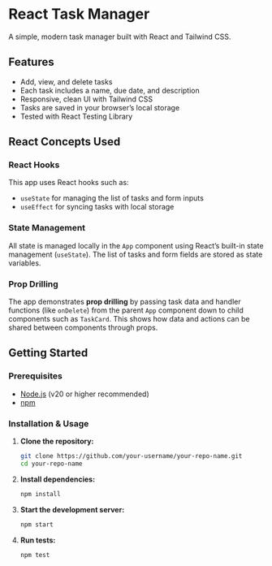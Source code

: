 # React Task Manager

A simple, modern task manager built with React and Tailwind CSS.

## Features

- Add, view, and delete tasks
- Each task includes a name, due date, and description
- Responsive, clean UI with Tailwind CSS
- Tasks are saved in your browser’s local storage
- Tested with React Testing Library

## React Concepts Used

### React Hooks

This app uses React hooks such as:
- `useState` for managing the list of tasks and form inputs
- `useEffect` for syncing tasks with local storage

### State Management

All state is managed locally in the `App` component using React’s built-in state management (`useState`). The list of tasks and form fields are stored as state variables.

### Prop Drilling

The app demonstrates **prop drilling** by passing task data and handler functions (like `onDelete`) from the parent `App` component down to child components such as `TaskCard`. This shows how data and actions can be shared between components through props.

## Getting Started

### Prerequisites

- [Node.js](https://nodejs.org/) (v20 or higher recommended)
- [npm](https://www.npmjs.com/)

### Installation & Usage

1. **Clone the repository:**
   ```bash
   git clone https://github.com/your-username/your-repo-name.git
   cd your-repo-name
   
2. **Install dependencies:**
   ```bash
   npm install

3. **Start the development server:**
   ```bash
   npm start

4. **Run tests:**
   ```bash
   npm test
   

